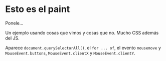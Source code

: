 # Esto es el paint

Ponele...

Un ejemplo usando cosas que vimos y cosas que no.
Mucho CSS además del JS.

Aparece `document.querySelectorAll()`, el `for ... of`, el evento `mousemove` y `MouseEvent.buttons`, `MouseEvent.clientX` y `MouseEvent.clientY`.